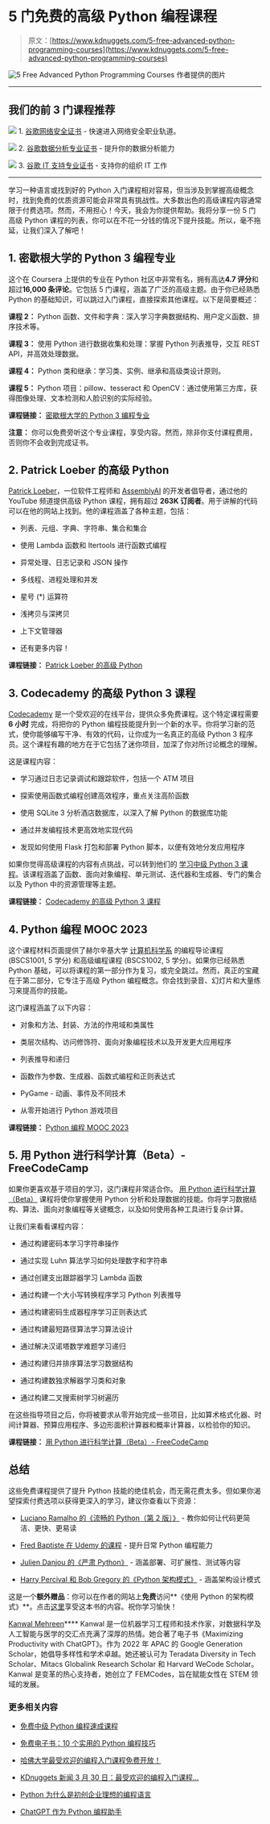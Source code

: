 # 5 门免费的高级 Python 编程课程

> 原文：[https://www.kdnuggets.com/5-free-advanced-python-programming-courses](https://www.kdnuggets.com/5-free-advanced-python-programming-courses)

![5 Free Advanced Python Programming Courses](../Images/3714cd7447ce21e9cc42f4168f56287a.png) 作者提供的图片

* * *

## 我们的前 3 门课程推荐

![](../Images/0244c01ba9267c002ef39d4907e0b8fb.png) 1\. [谷歌网络安全证书](https://www.kdnuggets.com/google-cybersecurity) - 快速进入网络安全职业轨道。

![](../Images/e225c49c3c91745821c8c0368bf04711.png) 2\. [谷歌数据分析专业证书](https://www.kdnuggets.com/google-data-analytics) - 提升你的数据分析能力

![](../Images/0244c01ba9267c002ef39d4907e0b8fb.png) 3\. [谷歌 IT 支持专业证书](https://www.kdnuggets.com/google-itsupport) - 支持你的组织 IT 工作

* * *

学习一种语言或找到好的 Python 入门课程相对容易，但当涉及到掌握高级概念时，找到免费的优质资源可能会非常具有挑战性。大多数出色的高级课程内容通常限于付费选项。然而，不用担心！今天，我会为你提供帮助。我将分享一份 5 门高级 Python 课程的列表，你可以在不花一分钱的情况下提升技能。所以，毫不拖延，让我们深入了解吧！

## 1\. 密歇根大学的 Python 3 编程专业

这个在 Coursera 上提供的专业在 Python 社区中非常有名，拥有高达**4.7 评分**和超过**16,000 条评论**。它包括 5 门课程，涵盖了广泛的高级主题。由于你已经熟悉 Python 的基础知识，可以跳过入门课程，直接探索其他课程。以下是简要概述：

**课程 2：** Python 函数、文件和字典：深入学习字典数据结构、用户定义函数、排序技术等。

**课程 3：** 使用 Python 进行数据收集和处理：掌握 Python 列表推导，交互 REST API，并高效处理数据。

**课程 4：** Python 类和继承：学习类、实例、继承和高级类设计原则。

**课程 5：** Python 项目：pillow、tesseract 和 OpenCV：通过使用第三方库，获得图像处理、文本检测和人脸识别的实际经验。

**课程链接：** [密歇根大学的 Python 3 编程专业](https://www.coursera.org/specializations/python-3-programming)

**注意：** 你可以免费旁听这个专业课程，享受内容。然而，除非你支付课程费用，否则你不会收到完成证书。

## 2\. Patrick Loeber 的高级 Python

[Patrick Loeber](https://patloeber.com/)，一位软件工程师和 [AssemblyAI](https://www.assemblyai.com/) 的开发者倡导者，通过他的 YouTube 频道提供高级 Python 课程，拥有超过 **263K 订阅者**。用于讲解的代码可以在他的网站上找到。他的课程涵盖了各种主题，包括：

+   列表、元组、字典、字符串、集合和集合

+   使用 Lambda 函数和 Itertools 进行函数式编程

+   异常处理、日志记录和 JSON 操作

+   多线程、进程处理和并发

+   星号 (*) 运算符

+   浅拷贝与深拷贝

+   上下文管理器

+   还有更多内容！

**课程链接：** [Patrick Loeber 的高级 Python](https://www.python-engineer.com/courses/advancedpython/01-lists/)

## 3\. Codecademy 的高级 Python 3 课程

[Codecademy](https://www.codecademy.com/) 是一个受欢迎的在线平台，提供众多免费课程。这个特定课程需要 **6 小时** 完成，将把你的 Python 编程技能提升到一个新的水平。你将学习新的范式，使你能够编写干净、有效的代码，让你成为一名真正的高级 Python 3 程序员。这个课程有趣的地方在于它包括了迷你项目，加深了你对所讨论概念的理解。

这是课程内容：

+   学习通过日志记录调试和跟踪软件，包括一个 ATM 项目

+   探索使用函数式编程创建高效程序，重点关注高阶函数

+   使用 SQLite 3 分析酒店数据库，以深入了解 Python 的数据库功能

+   通过并发编程技术更高效地实现代码

+   发现如何使用 Flask 打包和部署 Python 脚本，以便有效地分发应用程序

如果你觉得高级课程的内容有点挑战，可以转到他们的 [学习中级 Python 3 课程](https://www.codecademy.com/learn/learn-intermediate-python-3)。该课程涵盖了函数、面向对象编程、单元测试、迭代器和生成器、专门的集合以及 Python 中的资源管理等主题。

**课程链接：** [Codecademy 的高级 Python 3 课程](https://www.codecademy.com/learn/learn-advanced-python)

## 4\. Python 编程 MOOC 2023

这个课程材料页面提供了赫尔辛基大学 [计算机科学系](https://www.helsinki.fi/en) 的编程导论课程 (BSCS1001, 5 学分) 和高级编程课程 (BSCS1002, 5 学分)。如果你已经熟悉 Python 基础，可以将课程的第一部分作为复习，或完全跳过。然而，真正的宝藏在于第二部分，它专注于高级 Python 编程概念。你会找到录音、幻灯片和大量练习来提高你的技能。

这门课程涵盖了以下内容：

+   对象和方法、封装、方法的作用域和类属性

+   类层次结构、访问修饰符、面向对象编程技术以及开发更大应用程序

+   列表推导和递归

+   函数作为参数、生成器、函数式编程和正则表达式

+   PyGame - 动画、事件及不同技术

+   从零开始进行 Python 游戏项目

**课程链接：** [Python 编程 MOOC 2023](https://programming-23.mooc.fi/)

## 5\. 用 Python 进行科学计算（Beta）- FreeCodeCamp

如果你更喜欢基于项目的学习，这门课程非常适合你。 [用 Python 进行科学计算（Beta）](https://www.freecodecamp.org/learn/scientific-computing-with-python/) 课程将使你掌握使用 Python 分析和处理数据的技能。你将学习数据结构、算法、面向对象编程等关键概念，以及如何使用各种工具进行复杂计算。

让我们来看看课程内容：

+   通过构建密码本学习字符串操作

+   通过实现 Luhn 算法学习如何处理数字和字符串

+   通过创建支出跟踪器学习 Lambda 函数

+   通过构建一个大小写转换程序学习 Python 列表推导

+   通过构建密码生成器程序学习正则表达式

+   通过构建最短路径算法学习算法设计

+   通过解决汉诺塔数学难题学习递归

+   通过构建归并排序算法学习数据结构

+   通过构建数独求解器学习类和对象

+   通过构建二叉搜索树学习树遍历

在这些指导项目之后，你将被要求从零开始完成一些项目，比如算术格式化器、时间计算器、预算应用程序、多边形面积计算器和概率计算器，以检验你的知识。

**课程链接：** [用 Python 进行科学计算（Beta）- FreeCodeCamp](https://www.freecodecamp.org/learn/scientific-computing-with-python/)

## 总结

这些免费课程提供了提升 Python 技能的绝佳机会，而无需花费太多。但如果你渴望探索付费选项以获得更深入的学习，建议你查看以下资源：

+   [Luciano Ramalho 的《流畅的 Python（第 2 版）》](https://www.oreilly.com/library/view/fluent-python-2nd/9781492056348/) - 教你如何让代码更简洁、更快、更易读

+   [Fred Baptiste 在 Udemy 的课程](https://www.udemy.com/user/fredbaptiste/) - 提升日常 Python 编程能力

+   [Julien Danjou 的《严肃 Python》](https://nostarch.com/seriouspython) - 涵盖部署、可扩展性、测试等内容

+   [Harry Percival 和 Bob Gregory 的《Python 架构模式》](https://www.oreilly.com/library/view/architecture-patterns-with/9781492052197/) - 涵盖架构设计模式

这是一个**额外赠品**：你可以在作者的网站上**免费**访问**《使用 Python 的架构模式》**。点击[这里](https://www.cosmicpython.com/book/preface.html)享受这本书的内容。祝你学习愉快！

**[](https://www.linkedin.com/in/kanwal-mehreen1/)**[Kanwal Mehreen](https://www.linkedin.com/in/kanwal-mehreen1/)**** Kanwal 是一位机器学习工程师和技术作家，对数据科学及人工智能与医学的交汇点充满了深厚的热情。她合著了电子书《Maximizing Productivity with ChatGPT》。作为 2022 年 APAC 的 Google Generation Scholar，她倡导多样性和学术卓越。她还被认可为 Teradata Diversity in Tech Scholar、Mitacs Globalink Research Scholar 和 Harvard WeCode Scholar。Kanwal 是变革的热心支持者，她创立了 FEMCodes，旨在赋能女性在 STEM 领域的发展。

### 更多相关内容

+   [免费中级 Python 编程速成课程](https://www.kdnuggets.com/2022/12/free-intermediate-python-programming-crash-course.html)

+   [免费电子书：10 个实用的 Python 编程技巧](https://www.kdnuggets.com/2023/04/free-ebook-10-practical-python-programming-tricks.html)

+   [哈佛大学最受欢迎的编程入门课程免费开放！](https://www.kdnuggets.com/2022/03/popular-intro-programming-course-harvard-free.html)

+   [KDnuggets 新闻 3 月 30 日：最受欢迎的编程入门课程…](https://www.kdnuggets.com/2022/n13.html)

+   [Python 为什么是初创企业理想的编程语言](https://www.kdnuggets.com/2021/12/makes-python-ideal-programming-language-startups.html)

+   [ChatGPT 作为 Python 编程助手](https://www.kdnuggets.com/2023/01/chatgpt-python-programming-assistant.html)
